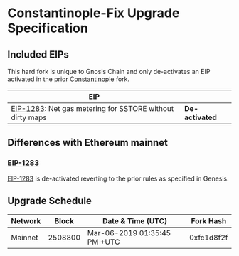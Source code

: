 # Constantinople-Fix Upgrade Specification

## Included EIPs

This hard fork is unique to Gnosis Chain and only de-activates an EIP activated in the prior [Constantinople](../constantinople.md) fork.

| EIP |  |
| - | - |
| [EIP-1283](https://eips.ethereum.org/EIPS/eip-1283): Net gas metering for SSTORE without dirty maps | **De-activated** |

## Differences with Ethereum mainnet

### [EIP-1283](https://eips.ethereum.org/EIPS/eip-1283)

[EIP-1283](https://eips.ethereum.org/EIPS/eip-1283) is de-activated reverting to the prior rules as specified in Genesis.

## Upgrade Schedule

| Network | Block   | Date & Time (UTC)             |   Fork Hash   |  
| ------- | ------- | ----------------------------- |   ---------   |  
| Mainnet | 2508800 | Mar-06-2019 01:35:45 PM +UTC  |  0xfc1d8f2f   |  


